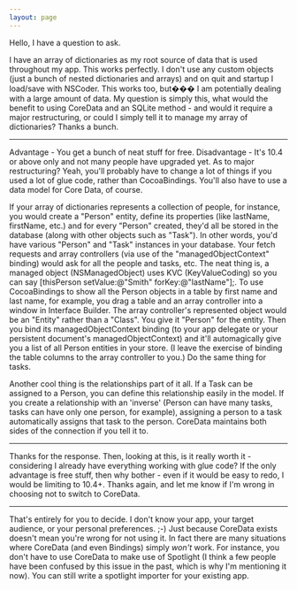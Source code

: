 ```yaml
---
layout: page
---
```


Hello, I have a question to ask.

I have an array of dictionaries as my root source of data that is used throughout my app.  This works perfectly.  I don't use any custom objects (just a bunch of nested dictionaries and arrays) and on quit and startup I load/save with NSCoder.  This works too, but��� I am potentially dealing with a large amount of data.  My question is simply this, what would the benefit to using CoreData and an SQLite method - and would it require a major restructuring, or could I simply tell it to manage my array of dictionaries?  Thanks a bunch.

----

Advantage - You get a bunch of neat stuff for free. Disadvantage - It's 10.4 or above only and not many people have upgraded yet. As to major restructuring? Yeah, you'll probably have to change a lot of things if you used a lot of glue code, rather than CocoaBindings. You'll also have to use a data model for Core Data, of course. 

If your array of dictionaries represents a collection of people, for instance, you would create a "Person" entity, define its properties (like lastName, firstName, etc.) and for every "Person" created, they'd all be stored in the database (along with other objects such as "Task"). In other words, you'd have various "Person" and "Task" instances in your database. Your fetch requests and array controllers (via use of the "managedObjectContext" binding) would ask for all the people and tasks, etc. The neat thing is, a managed object (NSManagedObject) uses KVC (KeyValueCoding) so you can say     [thisPerson setValue:@"Smith" forKey:@"lastName"];. To use  CocoaBindings to show all the Person objects in a table by first name and last name, for example, you drag a table and an array controller into a window in Interface Builder. The array controller's represented object would be an "Entity" rather than a "Class". You give it "Person" for the entity. Then you bind its managedObjectContext binding (to your app delegate or your persistent document's managedObjectContext) and it'll automagically give you a list of all Person entities in your store. (I leave the exercise of binding the table columns to the array controller to you.) Do the same thing for tasks.

Another cool thing is the relationships part of it all. If a Task can be assigned to a Person, you can define this relationship easily in the model. If you create a relationship with an 'inverse' (Person can have many tasks, tasks can have only one person, for example), assigning a person to a task automatically assigns that task to the person. CoreData maintains both sides of the connection if you tell it to.

----

Thanks for the response.  Then, looking at this, is it really worth it - considering I already have everything working with glue code?  If the only advantage is free stuff, then why bother - even if it would be easy to redo, I would be limiting to 10.4+.  Thanks again, and let me know if I'm wrong in choosing not to switch to CoreData.

----

That's entirely for you to decide. I don't know your app, your target audience, or your personal preferences. ;-) Just because CoreData exists doesn't mean you're wrong for not using it. In fact there are many situations where CoreData (and even Bindings) simply *won't* work. For instance, you don't have to use CoreData to make use of Spotlight (I think a few people have been confused by this issue in the past, which is why I'm mentioning it now). You can still write a spotlight importer for your existing app.
